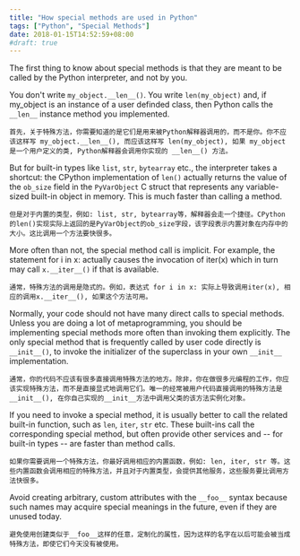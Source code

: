 ```yaml
---
title: "How special methods are used in Python"
tags: ["Python", "Special Methods"]
date: 2018-01-15T14:52:59+08:00
#draft: true
---
```


The first thing to know about special methods is that they are meant to be called by the Python interpreter, and not by you. 

You don't write `my_object.__len__()`. You write `len(my_object)` and, if my_object is an instance of a user definded class, then Python calls the `__len__` instance method you implemented.
```翻译:
首先，关于特殊方法，你需要知道的是它们是用来被Python解释器调用的，而不是你。你不应该这样写 my_object.__len__(), 而应该这样写 len(my_object), 如果 my_object 是一个用户定义的类, Python解释器会调用你实现的 __len__() 方法。
```

But for built-in types like `list`, `str`, `bytearray` etc., the interpreter takes a shortcut: the CPython implementation of `len()` actually returns the value of the `ob_size` field in the `PyVarObject` C struct that represents any variable-sized built-in object in memory. This is much faster than calling a method.
```翻译:
但是对于内置的类型，例如: list, str, bytearray等，解释器会走一个捷径。CPython的len()实现实际上返回的是PyVarObject的ob_size字段，该字段表示内置对象在内存中的大小。这比调用一个方法要快很多。
```

More often than not, the special method call is implicit. For example, the statement for i in x: actually causes the invocation of iter(x) which in turn may call `x.__iter__()`
if that is available.
```翻译:
通常，特殊方法的调用是隐式的。例如，表达式 for i in x: 实际上导致调用iter(x), 相应的调用x.__iter__(), 如果这个方法可用。
```

Normally, your code should not have many direct calls to special methods. Unless you are doing a lot of metaprogramming, you should be implementing special methods more often than invoking them explicitly. The only special method that is frequently called by user code directly is `__init__()`, to invoke the initializer of the superclass in your own `__init__` implementation.
```翻译:
通常，你的代码不应该有很多直接调用特殊方法的地方。除非，你在做很多元编程的工作，你应该实现特殊方法，而不是直接显式地调用它们。唯一的经常被用户代码直接调用的特殊方法是__init__(), 在你自己实现的__init__方法中调用父类的该方法实例化对象。
```

If you need to invoke a special method, it is usually better to call the related built-in function, such as `len`, `iter`, `str` etc. These built-ins call the corresponding special method, but often provide other services and -- for built-in types -- are faster than method calls.
```翻译:
如果你需要调用一个特殊方法，你最好调用相应的内置函数，例如: len, iter, str 等。这些内置函数会调用相应的特殊方法，并且对于内置类型，会提供其他服务，这些服务要比调用方法快很多。
```

Avoid creating arbitrary, custom attributes with the `__foo__` syntax because such names may acquire special meanings in the future, even if they are unused today.
```翻译:
避免使用创建类似于__foo__这样的任意，定制化的属性，因为这样的名字在以后可能会被当成特殊方法，即使它们今天没有被使用。
```
